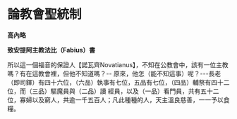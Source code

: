 # 論教會聖統制


**高內略**

**致安提阿主教法比（Fabius）書**





所以這一個福音的保證人【諾瓦齊Novatianus】，不知在公教會中，該有一位主教嗎？有在這教會裡，但他不知道嗎？--
原來，他怎（能不知這事）呢？---長老（即司鐸）有四十六位，（六品）執事有七位，五品有七位，（四品）輔祭有四十二位，而（三品）驅魔員與（二品）讀
經員，以及（一品）看門員，共有五十二位，寡婦以及窮人，共逾一千五百人；凡此種種的人，天主溫良慈善，一一予以食糧。

